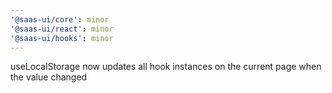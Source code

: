 ```yaml
---
'@saas-ui/core': minor
'@saas-ui/react': minor
'@saas-ui/hooks': minor
---
```


useLocalStorage now updates all hook instances on the current page when the value changed
